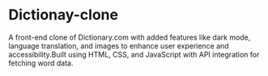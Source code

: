 # Dictionay-clone
A front-end clone of Dictionary.com with added features like dark mode, language translation, and images to enhance user experience and accessibility.Built using HTML, CSS, and JavaScript with API integration for fetching word data.
